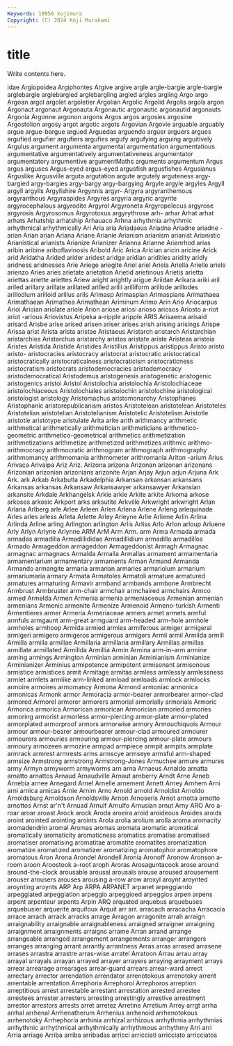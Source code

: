 ```yaml
---
Keywords: 18956 kojimura
Copyright: (C) 2024 Koji Murakami
---
```


# title

Write contents here.



idae Argiopoidea Argiphontes
Argive argive argle argle-bargie argle-bargle arglebargle arglebargled arglebargling argled argles
argling Argo argo Argoan argol argolet argoletier Argolian Argolic Argolid
Argolis argols argon Argonaut argonaut Argonauta Argonautic argonautic argonautid argonauts
Argonia Argonne argonon argons Argos argos argosies argosine Argostolion argosy
argot argotic argots Argovian Argovie arguable arguably argue argue-bargue argued
Arguedas arguendo arguer arguers argues argufied argufier argufiers argufies argufy
argufying arguing arguitively Argulus argument argumenta argumental argumentation argumentatious argumentative
argumentatively argumentativeness argumentator argumentatory argumentive argumentMaths arguments argumentum Argus argus
arguses Argus-eyed argus-eyed argusfish argusfishes Argusianus Arguslike Argusville arguta argutation
argute argutely arguteness argy-bargied argy-bargies argy-bargy argy-bargying Argyle argyle argyles
Argyll argyll argylls Argyllshire Argynnis argyr- Argyra argyranthemous argyranthous Argyraspides
Argyres argyria argyric argyrite argyrocephalous argyrodite Argyrol Argyroneta Argyropelecus argyrose
argyrosis Argyrosomus Argyrotoxus argyrythrose arh- arhar Arhat arhat arhats Arhatship
arhatship Arhauaco Arhna arhythmia arhythmic arhythmical arhythmically Ari Aria aria
Ariadaeus Ariadna Ariadne ariadne -arian Arian arian Ariana Ariane Arianie
Arianism arianism arianist Arianistic Arianistical arianists Arianize Arianizer Arianna Arianne
Arianrhod arias aribin aribine ariboflavinosis Aribold Aric Arica Arician aricin
aricine Arick arid Aridatha Arided arider aridest aridge aridian aridities
aridity aridly aridness aridnesses Arie Ariege ariegite Ariel ariel Ariela
Ariella Arielle ariels arienzo Aries aries arietate arietation Arietid arietinous
Arietis arietta ariettas ariette ariettes Ariew aright arightly arigue Ariidae
Arikara ariki aril ariled arillary arillate arillated arilled arilli arilliform
arillode arillodes arillodium arilloid arillus arils Arimasp Arimaspian Arimaspians Arimathaea
Arimathaean Arimathea Arimathean Ariminum Arimo Arin Ario Ariocarpus Arioi Arioian
ariolate ariole Arion ariose ariosi arioso ariosos Ariosto a-riot ariot
-arious Ariovistus Aripeka a-ripple aripple ARIS Arisaema arisaid arisard Arisbe
arise arised arisen ariser arises arish arising arisings Arispe Arissa
arist Arista arista aristae Aristaeus Aristarch aristarch Aristarchian aristarchies Aristarchus
aristarchy aristas aristate ariste Aristeas aristeia Aristes Aristida Aristide Aristides
Aristillus Aristippus aristippus Aristo aristo aristo- aristocracies aristocracy aristocrat aristocratic
aristocratical aristocratically aristocraticalness aristocraticism aristocraticness aristocratism aristocrats aristodemocracies aristodemocracy aristodemocratical
Aristodemus aristogenesis aristogenetic aristogenic aristogenics aristoi Aristol Aristolochia aristolochia Aristolochiaceae
aristolochiaceous Aristolochiales aristolochin aristolochine aristological aristologist aristology Aristomachus aristomonarchy Aristophanes
Aristophanic aristorepublicanism aristos Aristotelean aristotelean Aristoteles Aristotelian aristotelian Aristotelianism Aristotelic
Aristotelism Aristotle aristotle aristotype aristulate Arita arite arith arithmancy arithmetic
arithmetical arithmetically arithmetician arithmeticians arithmetico-geometric arithmetico-geometrical arithmetics arithmetization arithmetizations arithmetize
arithmetized arithmetizes arithmic arithmo- arithmocracy arithmocratic arithmogram arithmograph arithmography arithmomancy
arithmomania arithmometer arithromania Ariton -arium Arius Arivaca Arivaipa Ariz Ariz.
Arizona arizona Arizonan arizonan arizonans Arizonian arizonian arizonians arizonite Arjan
Arjay Arjun arjun Arjuna Ark Ark. ark Arkab Arkabutla Arkadelphia
Arkansan arkansan arkansans Arkansas arkansas Arkansaw Arkansawyer arkansawyer Arkansian arkansite
Arkdale Arkhangelsk Arkie arkie Arkite arkite Arkoma arkose arkoses arkosic
Arkport arks arksutite Arkville Arkwright arkwright Arlan Arlana Arlberg arle
Arlee Arleen Arlen Arlena Arlene Arleng arlequinade Arles arles arless
Arleta Arlette Arley Arleyne Arlie Arliene Arlin Arlina Arlinda Arline
arling Arlington arlington Arlis Arliss Arlo Arlon arloup Arluene Arly
Arlyn Arlyne Arlynne ARM ArM Arm Arm. arm Arma Armada
armada armadas armadilla Armadillididae Armadillidium armadillo armadillos Armado Armageddon armageddon
Armageddonist Armagh Armagnac armagnac armagnacs Armalda Armalla Armallas armament armamentaria
armamentarium armamentary armaments Arman Armand Armanda Armando armangite armaria armarian
armaries armariolum armarium armariumaria armary Armata Armatoles Armatoli armature armatured
armatures armaturing Armavir armband armbands armbone Armbrecht Armbrust Armbruster arm-chair
armchair armchaired armchairs Armco armed Armelda Armen Armenia armenia armeniaceous
Armenian armenian armenians Armenic armenite Armenize Armenoid Armeno-turkish Armenti Armentieres
armer Armeria Armeriaceae armers armet armets armful armfuls armgaunt arm-great
armguard arm-headed arm-hole armhole armholes armhoop Armida armied armies armiferous
armiger armigeral armigeri armigero armigeros armigerous armigers Armil armil Armilda
armill Armilla armilla armillae Armillaria armillaria armillary Armillas armillas armillate
armillated Armillda Armillia Armin Armina arm-in-arm armine arming armings Armington
Arminian arminian Arminianism Arminianize Arminianizer Arminius armipotence armipotent armisonant armisonous
armistice armistices armit Armitage armitas armless armlessly armlessness armlet armlets
armlike arm-linked armload armloads armlock armlocks armoire armoires armomancy Armona
Armond armoniac armonica armonicas Armonk armor Armoracia armor-bearer armorbearer armor-clad
armored Armorel armorer armorers armorial armorially armorials Armoric Armorica armorica
Armorican armorican Armorician armoried armories armoring armorist armorless armor-piercing armor-plate
armor-plated armorplated armorproof armors armorwise armory Armouchiquois Armour armour armour-bearer
armourbearer armour-clad armoured armourer armourers armouries armouring armour-piercing armour-plate armours
armoury armozeen armozine armpad armpiece armpit armpits armplate armrack armrest
armrests arms armscye armseye armsful arm-shaped armsize Armstrong armstrong Armstrong-Jones
Armuchee armure armures army Armyn armyworm armyworms arn arna Arnaeus
Arnaldo arnatta arnatto arnattos Arnaud Arnaudville Arnaut arnberry Arndt Arne
Arneb Arnebia arnee Arnegard Arnel Arnelle arnement Arnett Arney Arnhem
Arni arni arnica arnicas Arnie Arnim Arno Arnold arnold Arnoldist
Arnoldo Arnoldsburg Arnoldson Arnoldsville Arnon Arnoseris Arnot arnotta arnotto arnottos
Arnst ar'n't Arnuad Arnulf Arnulfo Arnusian arnut Arny ARO Aro
a-roar aroar aroast Arock arock Aroda aroeira aroid aroideous Aroides
aroids aroint arointed arointing aroints Arola arolia arolium arolla aroma
aromacity aromadendrin aromal Aromas aromas aromata aromatic aromatical aromatically aromaticity
aromaticness aromatics aromatise aromatised aromatiser aromatising aromatitae aromatite aromatites aromatization
aromatize aromatized aromatizer aromatizing aromatophor aromatophore aromatous Aron Arona Arondel
Arondell Aronia Aronoff Aronow Aronson a-room aroon Aroostook a-root aroph
Aroras Arosaguntacook arose around around-the-clock arousable arousal arousals arouse aroused
arousement arouser arousers arouses arousing a-row arow aroxyl aroynt aroynted
aroynting aroynts ARP Arp ARPA ARPANET arpanet arpeggiando arpeggiated arpeggiation
arpeggio arpeggioed arpeggios arpen arpens arpent arpenteur arpents Arpin ARQ
arquated arquebus arquebuses arquebusier arquerite arquifoux Arquit arr arr. arracach
arracacha Arracacia arrace arrach arrack arracks arrage Arragon arragonite arrah
arraign arraignability arraignable arraignableness arraigned arraigner arraigning arraignment arraignments arraigns
arrame Arran arrand arrange arrangeable arranged arrangement arrangements arranger arrangers
arranges arranging arrant arrantly arrantness Arras arras arrased arrasene arrases
arrastra arrastre arras-wise arratel Arratoon Arrau arrau array arrayal arrayals
arrayan arrayed arrayer arrayers arraying arrayment arrays arrear arrearage arrearages
arrear-guard arrears arrear-ward arrect arrectary arrector arrendation arrendator arrenotokous arrenotoky
arrent arrentable arrentation Arrephoria Arrephoroi Arrephoros arreption arreptitious arrest arrestable
arrestant arrestation arrested arrestee arrestees arrester arresters arresting arrestingly arrestive
arrestment arrestor arrestors arrests arret arretez Arretine Arretium Arrey arrgt
arrha arrhal arrhenal Arrhenatherum Arrhenius arrhenoid arrhenotokous arrhenotoky Arrhephoria arrhinia
arrhizal arrhizous arrhythmia arrhythmias arrhythmic arrhythmical arrhythmically arrhythmous arrhythmy Arri
arri Arria arriage Arriba arriba arribadas arricci arricciati arricciato arricciatos
